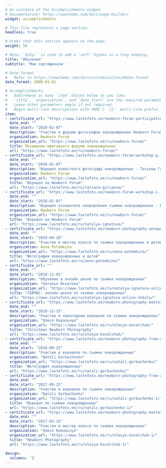 ```yaml
---
# An instance of the Accomplishments widget.
# Documentation: https://wowchemy.com/docs/page-builder/
widget: accomplishments

# This file represents a page section.
headless: true

# Order that this section appears on the page.
weight: 50

# Note: `&shy;` is used to add a 'soft' hyphen in a long heading.
title: 'Обучение'
subtitle: 'Мои сертификаты'

# Date format
#   Refer to https://wowchemy.com/docs/customization/#date-format
date_format: 2006-01-01

# Accomplishments.
#   Add/remove as many `item` blocks below as you like.
#   `title`, `organization`, and `date_start` are the required parameters.
#   Leave other parameters empty if not required.
#   Begin multi-line descriptions with YAML's `|2-` multi-line prefix.
item:
- certificate_url: "https://www.lastefoto.ee/newborn-forum-participation.jpg"
  date_end: ""
  date_start: "2020-02-07"
  description: "Участие в форуме фотографов новорожденных Newborn Forum"
  organization: Newborn Forum 
  organization_url: "https://www.lastefoto.ee/ru/newborn-forum/"
  title: Посещение ежегодного форума новорожденных
  url: "https://www.lastefoto.ee/ru/newborn-forum/"
- certificate_url: "https://www.lastefoto.ee/newborn-forum-workshop-g.jpg"
  date_end: ""
  date_start: "2020-02-07"
  description: "Воркшоп известного фотографа новорожденных - Татьяны Гуляевой"
  organization: Newborn Forum 
  organization_url: "https://www.lastefoto.ee/ru/newborn-forum/" 
  title: "Воркшоп на Newborn Forum"
  url: "https://www.lastefoto.ee/ru/tatiana-guliaeva/"
- certificate_url: "https://www.lastefoto.ee/newborn-forum-workshop-i.jpg"
  date_end: ""
  date_start: "2020-02-07"
  description: "Воркшоп основателя направления съемки новорожденных - Натальи Игнатовой"
  organization: Newborn Forum 
  organization_url: "https://www.lastefoto.ee/ru/newborn-forum/"
  title: "Воркшоп на Newborn Forum"
  url: "https://www.lastefoto.ee/ru/natalya-ignatova/"
- certificate_url: "https://www.lastefoto.ee/newborn-photography-annapotemkina.jpg"
  date_end: ""
  date_start: "2019-09-28"
  description: "Участие в мастер классе по съемке новорожденных и детей до года"
  organization: Anna Potemkina
  organization_url: "https://www.lastefoto.ee/ru/anna-potemkina/"
  title: "Фотография новорожденных и детей"
  url: "https://www.lastefoto.ee/ru/anna-potemkina/"  
- certificate_url: ""
  date_end: ""
  date_start: "2018-11-01"
  description: "Обучение в онлайн школе по съемке новорожденных"
  organization: "Наталья Игнатова"
  organization_url: "https://www.lastefoto.ee/ru/natalya-ignatova-online-shkola/"
  title: "СЕЙЧАС: онлайн школа по съемке новорожденных"
  url: "https://www.lastefoto.ee/ru/natalya-ignatova-online-shkola/" 
- certificate_url: "https://www.lastefoto.ee/newborn-photography-masterclass-olesya-kovalchuk.jpg"
  date_end: ""
  date_start: "2018-12-15"
  description: "Участие в новогоднем воркшопе по съемке новорожденных"
  organization: "Олеся Ковальчук"
  organization_url: "https://www.lastefoto.ee/ru/olesya-kovalchuk/"
  title: "Christmas Newborn Photography"
  url: "https://www.lastefoto.ee/ru/olesya-kovalchuk/"   
- certificate_url: "https://www.lastefoto.ee/newborn-photography-from-a-to-z.jpg"
  date_end: ""
  date_start: "2018-09-22"
  description: "Участие в воркшопе по съемке новорожденных"
  organization: "Natali Gorbachenko"
  organization_url: "https://www.lastefoto.ee/ru/natali-gorbachenko/"
  title: "Фотография новорожденных"
  url: "https://www.lastefoto.ee/ru/natali-gorbachenko/" 
- certificate_url: "https://www.lastefoto.ee/newborn-photography-from-a-to-z.jpg"
  date_end: ""
  date_start: "2017-09-22"
  description: "Участие в воркшопе по съемке новорожденных"
  organization: "Natali Gorbachenko"
  organization_url: "https://www.lastefoto.ee/ru/natali-gorbachenko-1/" 
  title: "Воркшоп по съемке новорожденных"
  url: "https://www.lastefoto.ee/ru/natali-gorbachenko-1/"  
- certificate_url: "https://www.lastefoto.ee/newborn-photography-masterclass-olesya-kovalchuk.jpg"
  date_end: ""
  date_start: "2017-03-15"
  description: "Участие в мастер классе по съемке новорожденных"
  organization: "Олеся Ковальчук"
  organization_url: "https://www.lastefoto.ee/ru/olesya-kovalchuk-1/"
  title: "Newborn Photography"
  url: "https://www.lastefoto.ee/ru/olesya-kovalchuk-1/"
   
design:
  columns: '2' 
---
```

